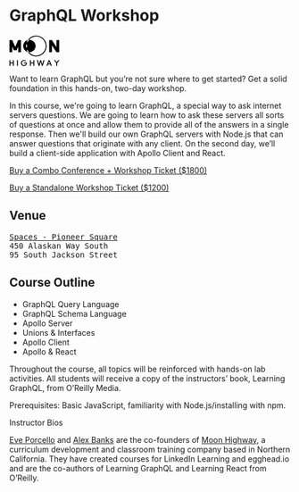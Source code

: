 # GraphQL Workshop

<svg xmlns="http://www.w3.org/2000/svg" width="90" height="55" viewBox="0 0 90 55"><g fill-rule="evenodd"><polygon points="20.798 8.3 20.798 30.059 15.842 30.059 15.842 19.934 12.961 26.403 8.005 26.403 5.124 19.963 5.124 30.059 .168 30.059 .168 8.3 5.124 8.3 10.483 20.34 15.842 8.3"></polygon><path d="M7.95103064,44.1663525 L7.95103064,54.4238093 L6.32104906,54.4238093 L6.32104906,50.0199412 L1.83859972,50.0199412 L1.83859972,54.4238093 L0.208618136,54.4238093 L0.208618136,44.1663525 L1.83859972,44.1663525 L1.83859972,48.5838972 L6.32104906,48.5838972 L6.32104906,44.1663525 L7.95103064,44.1663525 Z M15.2803454,44.1663525 L15.2803454,54.4238093 L13.6503638,54.4238093 L13.6503638,44.1663525 L15.2803454,44.1663525 Z M31.438727,49.2950809 C31.438727,52.2765817 29.0345041,54.6973415 26.0733709,54.6973415 C23.1122377,54.6973415 20.7080149,52.2765817 20.7080149,49.2950809 C20.7080149,46.3135801 23.1122377,43.8928203 26.0733709,43.8928203 C27.5539375,43.8928203 28.8986723,44.4945911 29.8766613,45.479307 L28.7900069,46.5597591 C28.1108479,45.8075456 27.1600253,45.3288643 26.0869541,45.3288643 C24.0223108,45.3288643 22.3515797,47.1068235 22.3515797,49.2950809 C22.3515797,51.4833384 24.0223108,53.2612976 26.0869541,53.2612976 C27.9206834,53.2612976 29.4419995,51.8662834 29.7679958,50.0199412 L26.0733709,50.0199412 L26.0733709,48.5838972 L31.3843942,48.5838972 C31.4251438,48.8163996 31.438727,49.0489019 31.438727,49.2950809 Z M44.608809,44.1663525 L44.608809,54.4238093 L42.9788274,54.4238093 L42.9788274,50.0199412 L38.4963781,50.0199412 L38.4963781,54.4238093 L36.8663965,54.4238093 L36.8663965,44.1663525 L38.4963781,44.1663525 L38.4963781,48.5838972 L42.9788274,48.5838972 L42.9788274,44.1663525 L44.608809,44.1663525 Z M61.1611028,44.1663525 L62.8997498,44.1663525 L59.8707007,54.4238093 L58.2543023,54.4238093 L56.1217431,46.9700574 L53.9891839,54.4238093 L52.3727855,54.4238093 L49.3573195,44.1663525 L51.0959666,44.1663525 L53.1877763,51.5790746 L55.3203355,44.1663525 L56.9231507,44.1663525 L59.0557099,51.5927512 L61.1611028,44.1663525 Z M72.1307097,44.1663525 L76.1649141,54.4238093 L74.3991008,54.4238093 L73.3803623,51.7705472 L69.1967429,51.7705472 L68.1780044,54.4238093 L66.4257742,54.4238093 L70.4599786,44.1663525 L72.1307097,44.1663525 Z M69.7400701,50.3481798 L72.8370351,50.3481798 L71.2885526,46.3272567 L69.7400701,50.3481798 Z M87.7457641,44.1663525 L89.701742,44.1663525 L85.6403713,49.5139067 L85.6403713,54.4238093 L84.0103897,54.4238093 L84.0103897,49.50023 L79.9626021,44.1663525 L81.91858,44.1663525 L84.8253805,48.0094797 L87.7457641,44.1663525 Z"></path><path fill-rule="nonzero" d="M33.7226617,30.3857866 L34.9478586,29.4123601 C38.1378695,33.4828705 42.9888896,35.903977 48.2376886,35.903977 C57.5817656,35.903977 65.1566367,28.2770036 65.1566367,18.8686552 C65.1566367,9.4603067 57.5817656,1.83333333 48.2376886,1.83333333 C43.0294811,1.83333333 38.2119897,4.21686474 35.0196414,8.23399049 L33.801034,7.25221405 C37.2864803,2.86626522 42.550302,0.261904762 48.2376886,0.261904762 C58.4437129,0.261904762 66.7173303,8.59243067 66.7173303,18.8686552 C66.7173303,29.1448796 58.4437129,37.4754055 48.2376886,37.4754055 C42.5059515,37.4754055 37.2055533,34.8300179 33.7226617,30.3857866 Z"></path><path fill-rule="nonzero" d="M34.8788425,30.0123723 L35.0625371,29.8737177 C34.1274503,28.6177801 33.3558405,27.2341792 32.771205,25.7592112 L31.3216869,26.3416902 C31.7861382,27.5134471 32.3593031,28.6324578 33.0313098,29.6833448 C28.2818093,28.4111928 24.782443,24.0513952 24.782443,18.8686552 C24.782443,13.6645149 28.3107676,9.29012724 33.0902075,8.03836498 C32.4243435,9.06691861 31.8534841,10.1618518 31.3871236,11.3085859 L32.8314203,11.904069 C33.4291284,10.4343639 34.213155,9.05767928 35.1596374,7.81034717 L35.0318304,7.71202779 C35.3169928,7.68994686 35.6051691,7.67870225 35.8959538,7.67870225 C42.0337763,7.67870225 47.0094645,12.6886148 47.0094645,18.8686552 C47.0094645,25.0486955 42.0337763,30.0586081 35.8959538,30.0586081 C35.5530682,30.0586081 35.2138095,30.042973 34.8788425,30.0123723 Z M30.0836321,16.263993 C29.9706015,17.1336282 29.913453,18.0146478 29.9132951,18.9029331 C29.9132948,19.7377088 29.9631824,20.5629492 30.0622264,21.3789294 L31.6113933,21.1882953 C31.5200275,20.4355726 31.4739885,19.6739948 31.4739888,18.903074 C31.4741345,18.0830568 31.5268708,17.2700571 31.6311303,16.467905 L30.0836321,16.263993 Z"></path><polygon points="89.356 8.3 89.356 30.059 84.4 30.059 76.333 17.7 76.333 30.059 71.377 30.059 71.377 8.3 76.333 8.3 84.4 20.63 84.4 8.3"></polygon></g></svg>

Want to learn GraphQL but you’re not sure where to get started? Get a solid foundation in this hands-on, two-day workshop.

In this course, we're going to learn GraphQL, a special way to ask internet servers questions. We are going to learn how to ask these servers all sorts of questions at once and allow them to provide all of the answers in a single response. Then we'll build our own GraphQL servers with Node.js that can answer questions that originate with any client. On the second day, we’ll build a client-side application with Apollo Client and React.

<a class="cta" href="https://fizbuz.com/signup?placeID=PLoz9mrq5pvw8xvvnomxq71kjlngx406&forwardUrl=https%3A%2F%2Fti.to%2Fevent-loop%2Fcascadiajs-2019%2Fwith%2Fnfb9f7-vxei%2C2jsnjwraibu%2Cdarlfcbexuy%2Coxxgtirrr5o%2Cgxtdhvhs2s8%2Cqzjnfesyonm%2Ccip51mg0glk%2C5atc3qhk-60">Buy a Combo Conference + Workshop Ticket ($1800)</a>

<a class="cta" href="https://ti.to/event-loop/cascadiajs-2019/with/bzxvsgelm1w">Buy a Standalone Workshop Ticket ($1200)</a>

## Venue

<pre>
<a href="https://www.spacesworks.com/seattle/pioneer-square/">Spaces - Pioneer Square</a>
450 Alaskan Way South
95 South Jackson Street
</pre>

## Course Outline

- GraphQL Query Language
- GraphQL Schema Language
- Apollo Server
- Unions & Interfaces
- Apollo Client
- Apollo & React

Throughout the course, all topics will be reinforced with hands-on lab activities. All students will receive a copy of the instructors’ book, Learning GraphQL, from O’Reilly Media.

Prerequisites: Basic JavaScript, familiarity with Node.js/installing with npm.

Instructor Bios

[Eve Porcello](http://twitter.com/eveporcello) and [Alex Banks](http://twitter.com/moontahoe) are the co-founders of [Moon Highway](http://www.moonhighway.com/), a curriculum development and classroom training company based in Northern California. They have created courses for LinkedIn Learning and egghead.io and are the co-authors of Learning GraphQL and Learning React from O’Reilly.
